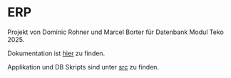 # ERP

Projekt von Dominic Rohner und Marcel Borter für Datenbank Modul Teko 2025.

Dokumentation ist [hier](/doc/Dokumentation.md) zu finden.


Applikation und DB Skripts sind unter [src](/src) zu finden.
